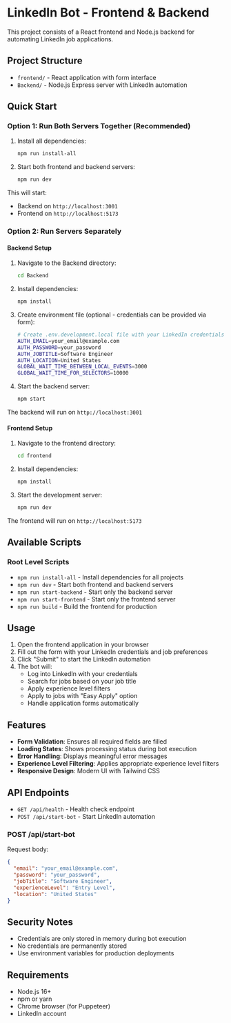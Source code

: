 # LinkedIn Bot - Frontend & Backend

This project consists of a React frontend and Node.js backend for automating LinkedIn job applications.

## Project Structure

- `frontend/` - React application with form interface
- `Backend/` - Node.js Express server with LinkedIn automation

## Quick Start

### Option 1: Run Both Servers Together (Recommended)

1. Install all dependencies:
   ```bash
   npm run install-all
   ```

2. Start both frontend and backend servers:
   ```bash
   npm run dev
   ```

This will start:
- Backend on `http://localhost:3001`
- Frontend on `http://localhost:5173`

### Option 2: Run Servers Separately

#### Backend Setup

1. Navigate to the Backend directory:
   ```bash
   cd Backend
   ```

2. Install dependencies:
   ```bash
   npm install
   ```

3. Create environment file (optional - credentials can be provided via form):
   ```bash
   # Create .env.development.local file with your LinkedIn credentials
   AUTH_EMAIL=your_email@example.com
   AUTH_PASSWORD=your_password
   AUTH_JOBTITLE=Software Engineer
   AUTH_LOCATION=United States
   GLOBAL_WAIT_TIME_BETWEEN_LOCAL_EVENTS=3000
   GLOBAL_WAIT_TIME_FOR_SELECTORS=10000
   ```

4. Start the backend server:
   ```bash
   npm start
   ```

The backend will run on `http://localhost:3001`

#### Frontend Setup

1. Navigate to the frontend directory:
   ```bash
   cd frontend
   ```

2. Install dependencies:
   ```bash
   npm install
   ```

3. Start the development server:
   ```bash
   npm run dev
   ```

The frontend will run on `http://localhost:5173`

## Available Scripts

### Root Level Scripts
- `npm run install-all` - Install dependencies for all projects
- `npm run dev` - Start both frontend and backend servers
- `npm run start-backend` - Start only the backend server
- `npm run start-frontend` - Start only the frontend server
- `npm run build` - Build the frontend for production

## Usage

1. Open the frontend application in your browser
2. Fill out the form with your LinkedIn credentials and job preferences
3. Click "Submit" to start the LinkedIn automation
4. The bot will:
   - Log into LinkedIn with your credentials
   - Search for jobs based on your job title
   - Apply experience level filters
   - Apply to jobs with "Easy Apply" option
   - Handle application forms automatically

## Features

- **Form Validation**: Ensures all required fields are filled
- **Loading States**: Shows processing status during bot execution
- **Error Handling**: Displays meaningful error messages
- **Experience Level Filtering**: Applies appropriate experience level filters
- **Responsive Design**: Modern UI with Tailwind CSS

## API Endpoints

- `GET /api/health` - Health check endpoint
- `POST /api/start-bot` - Start LinkedIn automation

### POST /api/start-bot

Request body:
```json
{
  "email": "your_email@example.com",
  "password": "your_password",
  "jobTitle": "Software Engineer",
  "experienceLevel": "Entry Level",
  "location": "United States"
}
```

## Security Notes

- Credentials are only stored in memory during bot execution
- No credentials are permanently stored
- Use environment variables for production deployments

## Requirements

- Node.js 16+
- npm or yarn
- Chrome browser (for Puppeteer)
- LinkedIn account 